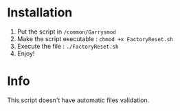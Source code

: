 # Installation
1. Put the script in ```/common/Garrysmod```
2. Make the script executable : ```chmod +x FactoryReset.sh```
3. Execute the file : ```./FactoryReset.sh```
4. Enjoy!

# Info
This script doesn't have automatic files validation.
